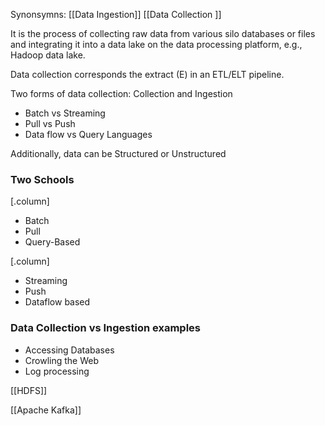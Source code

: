 Synonsymns: [[Data Ingestion]] [[Data Collection ]]

It is the process of collecting raw data from various silo databases or files and integrating it into a data lake on the data processing platform, e.g., Hadoop data lake.

Data collection corresponds the extract (E) in an ETL/ELT pipeline.

Two forms of data collection: Collection and Ingestion

- Batch vs Streaming
- Pull vs Push
- Data flow vs Query Languages

Additionally, data can be Structured or Unstructured

### Two Schools

[.column]

- Batch
- Pull
- Query-Based

[.column]

- Streaming
- Push
- Dataflow based

### Data Collection vs  Ingestion examples 

- Accessing Databases
- Crowling the Web
- Log processing

[[HDFS]]

[[Apache Kafka]]